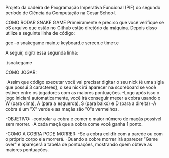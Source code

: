 Projeto da cadeira de Programação Imperativa Funcional (PIF) do segundo período de Ciência da Computação na Cesar School.

COMO RODAR SNAKE GAME
Primeiramente é preciso que você verifique se oS arquivo que estão no Github estão diretório da máquina. Depois disso utilize a seguinte linha de código:

gcc –o snakegame main.c keyboard.c screen.c timer.c

A seguir, digitr essa segunda linha:

./snakegame

COMO JOGAR:

-Assim que código executar você vai precisar digitar o seu nick (é uma sigla que possui 3 caracteres), o seu nick irá aparecer na scoreboard se você estiver entre os jogadores com as maiores pontuações.
-Logo após isso o jogo iniciará automaticamente, você irá conseguir mexer a cobra usando o W (para cima), A (para a esquerda), S (para baixo) e D (para a direita)
-A cobra é um "X" verde e as maçãs são "0"s vermelhos.

-OBJETIVO: 
-controlar a cobra e comer o maior número de maçãs possivel sem morrer.
-A cada maçã que a cobra come você ganha 1 ponto.

-COMO A COBRA PODE MORRER:
-Se a cobra colidir com a parede ou com o próprio corpo ela morrerá.
-Quando a cobre morrer irá aparecer "Game over" e apareçerá a tabela de pontuações, mostrando quem obteve as maiores pontuações.
